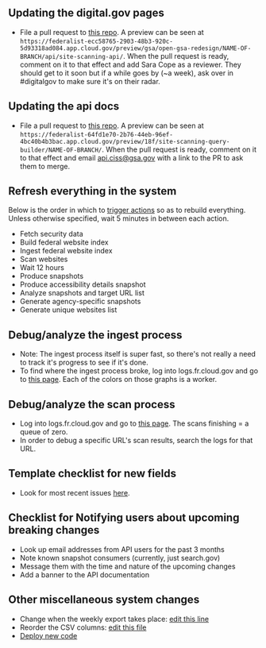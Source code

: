 
## Updating the digital.gov pages

* File a pull request to [this repo](https://github.com/GSA/digitalgov.gov/tree/main/content/guides/site-scanning).  A preview can be seen at `https://federalist-ecc58765-2903-48b3-920c-5d93318ad084.app.cloud.gov/preview/gsa/open-gsa-redesign/NAME-OF-BRANCH/api/site-scanning-api/`.  When the pull request is ready, comment on it to that effect and add Sara Cope as a reviewer.  They should get to it soon but if a while goes by (~a week), ask over in #digitalgov to make sure it's on their radar.  

## Updating the api docs

* File a pull request to [this repo](https://github.com/GSA/open-gsa-redesign/blob/master/_apidocs/site-scanning-api.md).  A preview can be seen at `https://federalist-64fd1e70-2b76-44eb-96ef-4bc40b4b3bac.app.cloud.gov/preview/18f/site-scanning-query-builder/NAME-OF-BRANCH/`.  When the pull request is ready, comment on it to that effect and email api.ciss@gsa.gov with a link to the PR to ask them to merge.

## Refresh everything in the system

Below is the order in which to [trigger actions](https://github.com/GSA/site-scanning-documentation/blob/main/pages/schedule.md) so as to rebuild everything.  Unless otherwise specified, wait 5 minutes in between each action.  

* Fetch security data
* Build federal website index
* Ingest federal website index
* Scan websites
* Wait 12 hours 
* Produce snapshots
* Produce accessibility details snapshot
* Analyze snapshots and target URL list
* Generate agency-specific snapshots
* Generate unique websites list


## Debug/analyze the ingest process
* Note: The ingest process itself is super fast, so there's not really a need to track it's progress to see if it's done.  
* To find where the ingest process broke, log into logs.fr.cloud.gov and go to [this page](https://logs.fr.cloud.gov/app/dashboards#/view/0a3c90f0-70ac-11ec-9ac9-d17def83cfd7?_g=(filters:!(),refreshInterval:(pause:!t,value:0),time:(from:'2022-06-28T00:29:00.000Z',to:'2022-06-29T00:29:30.000Z'))&_a=(description:'Experimenting%20with%20a%20dashboard%20for%20site%20scanner',filters:!(('$state':(store:appState),meta:(alias:!n,disabled:!f,index:'logs-app*',key:'@cf.app',negate:!f,params:(query:site-scanner-consumer),type:phrase),query:(match_phrase:('@cf.app':site-scanner-consumer)))),fullScreenMode:!f,options:(hidePanelTitles:!f,useMargins:!t),query:(language:kuery,query:''),timeRestore:!f,title:'Site%20Scanner%20Summary',viewMode:view)).  Each of the colors on those graphs is a worker. 

## Debug/analyze the scan process
* Log into logs.fr.cloud.gov and go to [this page](https://logs.fr.cloud.gov/app/dashboards#/view/0a3c90f0-70ac-11ec-9ac9-d17def83cfd7?_g=(filters:!(),refreshInterval:(pause:!t,value:0),time:(from:'2022-06-28T00:29:00.000Z',to:'2022-06-29T00:29:30.000Z'))&_a=(description:'Experimenting%20with%20a%20dashboard%20for%20site%20scanner',filters:!(('$state':(store:appState),meta:(alias:!n,disabled:!f,index:'logs-app*',key:'@cf.app',negate:!f,params:(query:site-scanner-consumer),type:phrase),query:(match_phrase:('@cf.app':site-scanner-consumer)))),fullScreenMode:!f,options:(hidePanelTitles:!f,useMargins:!t),query:(language:kuery,query:''),timeRestore:!f,title:'Site%20Scanner%20Summary',viewMode:view)). The scans finishing = a queue of zero.  
* In order to debug a specific URL's scan results, search the logs for that URL.

## Template checklist for new fields
* Look for most recent issues [here](https://github.com/search?q=repo%3AGSA%2Fsite-scanning+checklist+for+new+fields&type=issues).

## Checklist for Notifying users about upcoming breaking changes
-  Look up email addresses from API users for the past 3 months
-  Note known snapshot consumers (currently, just search.gov)
-  Message them with the time and nature of the upcoming changes
-  Add a banner to the API documentation

## Other miscellaneous system changes 
* Change when the weekly export takes place: [edit this line](https://github.com/GSA/site-scanning-engine/blob/5ae7b3a16d047c65796f5b73b69399f971aeb920/vars-prod.yml#L12)
* Reorder the CSV columns: [edit this file](https://github.com/GSA/site-scanning-engine/blob/main/libs/snapshot/src/snapshot.service.ts)
* [Deploy new code](https://github.com/GSA/site-scanning-engine/blob/main/docs/deployment.md)


